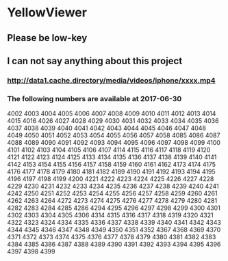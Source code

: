 # YellowViewer
## Please be low-key
## I can not say anything about this project
### http://data1.cache.directory/media/videos/iphone/xxxx.mp4
### The following numbers are available at 2017-06-30
4002
4003
4004
4005
4006
4007
4008
4009
4010
4011
4012
4013
4014
4015
4016
4026
4027
4028
4029
4030
4031
4032
4033
4034
4035
4036
4037
4038
4039
4040
4041
4042
4043
4044
4045
4046
4047
4048
4049
4050
4051
4052
4053
4054
4055
4056
4057
4058
4085
4086
4087
4088
4089
4090
4091
4092
4093
4094
4095
4096
4097
4098
4099
4100
4101
4102
4103
4104
4105
4106
4107
4114
4115
4116
4117
4118
4119
4120
4121
4122
4123
4124
4125
4133
4134
4135
4136
4137
4138
4139
4140
4141
4142
4153
4154
4155
4156
4157
4158
4159
4160
4161
4162
4173
4174
4175
4176
4177
4178
4179
4180
4181
4182
4189
4190
4191
4192
4193
4194
4195
4196
4197
4198
4199
4200
4221
4222
4223
4224
4225
4226
4227
4228
4229
4230
4231
4232
4233
4234
4235
4236
4237
4238
4239
4240
4241
4242
4250
4251
4252
4253
4254
4255
4256
4257
4258
4259
4260
4261
4262
4263
4264
4272
4273
4274
4275
4276
4277
4278
4279
4280
4281
4282
4283
4284
4285
4286
4294
4295
4296
4297
4298
4299
4300
4301
4302
4303
4304
4305
4306
4314
4315
4316
4317
4318
4319
4320
4321
4322
4323
4324
4334
4335
4336
4337
4338
4339
4340
4341
4342
4343
4344
4345
4346
4347
4348
4349
4350
4351
4352
4367
4368
4369
4370
4371
4372
4373
4374
4375
4376
4377
4378
4379
4380
4381
4382
4383
4384
4385
4386
4387
4388
4389
4390
4391
4392
4393
4394
4395
4396
4397
4398
4399
